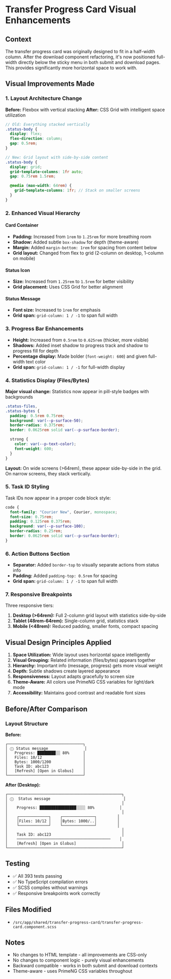 # Transfer Progress Card Visual Enhancements

## Context

The transfer progress card was originally designed to fit in a half-width column. After the download component refactoring, it's now positioned full-width directly below the sticky menu in both submit and download pages. This provides significantly more horizontal space to work with.

## Visual Improvements Made

### 1. Layout Architecture Change

**Before:** Flexbox with vertical stacking
**After:** CSS Grid with intelligent space utilization

```scss
// Old: Everything stacked vertically
.status-body {
  display: flex;
  flex-direction: column;
  gap: 0.5rem;
}

// New: Grid layout with side-by-side content
.status-body {
  display: grid;
  grid-template-columns: 1fr auto;
  gap: 0.75rem 1.5rem;

  @media (max-width: 64rem) {
    grid-template-columns: 1fr; // Stack on smaller screens
  }
}
```

### 2. Enhanced Visual Hierarchy

#### Card Container

- **Padding:** Increased from `1rem` to `1.25rem` for more breathing room
- **Shadow:** Added subtle `box-shadow` for depth (theme-aware)
- **Margin:** Added `margin-bottom: 1rem` for spacing from content below
- **Grid layout:** Changed from flex to grid (2-column on desktop, 1-column on mobile)

#### Status Icon

- **Size:** Increased from `1.25rem` to `1.5rem` for better visibility
- **Grid placement:** Uses CSS Grid for better alignment

#### Status Message

- **Font size:** Increased to `1rem` for emphasis
- **Grid span:** `grid-column: 1 / -1` to span full width

### 3. Progress Bar Enhancements

- **Height:** Increased from `0.5rem` to `0.625rem` (thicker, more visible)
- **Shadows:** Added inset shadow to progress track and shadow to progress fill for depth
- **Percentage display:** Made bolder (`font-weight: 600`) and given full-width text color
- **Grid span:** `grid-column: 1 / -1` for full-width display

### 4. Statistics Display (Files/Bytes)

**Major visual change:** Statistics now appear in pill-style badges with backgrounds

```scss
.status-files,
.status-bytes {
  padding: 0.5rem 0.75rem;
  background: var(--p-surface-50);
  border-radius: 0.375rem;
  border: 0.0625rem solid var(--p-surface-border);

  strong {
    color: var(--p-text-color);
    font-weight: 600;
  }
}
```

**Layout:** On wide screens (>64rem), these appear side-by-side in the grid. On narrow screens, they stack vertically.

### 5. Task ID Styling

Task IDs now appear in a proper code block style:

```scss
code {
  font-family: "Courier New", Courier, monospace;
  font-size: 0.75rem;
  padding: 0.125rem 0.375rem;
  background: var(--p-surface-100);
  border-radius: 0.25rem;
  border: 0.0625rem solid var(--p-surface-border);
}
```

### 6. Action Buttons Section

- **Separator:** Added `border-top` to visually separate actions from status info
- **Padding:** Added `padding-top: 0.5rem` for spacing
- **Grid span:** `grid-column: 1 / -1` to span full width

### 7. Responsive Breakpoints

Three responsive tiers:

1. **Desktop (>64rem):** Full 2-column grid layout with statistics side-by-side
2. **Tablet (48rem-64rem):** Single-column grid, statistics stack
3. **Mobile (<48rem):** Reduced padding, smaller fonts, compact spacing

## Visual Design Principles Applied

1. **Space Utilization:** Wide layout uses horizontal space intelligently
2. **Visual Grouping:** Related information (files/bytes) appears together
3. **Hierarchy:** Important info (message, progress) gets more visual weight
4. **Depth:** Subtle shadows create layered appearance
5. **Responsiveness:** Layout adapts gracefully to screen size
6. **Theme-Aware:** All colors use PrimeNG CSS variables for light/dark mode
7. **Accessibility:** Maintains good contrast and readable font sizes

## Before/After Comparison

### Layout Structure

**Before:**

```
┌─────────────────────────────────┐
│ ⓘ Status message                │
│   Progress: ████████░░ 80%      │
│   Files: 10/12                  │
│   Bytes: 1000/1200              │
│   Task ID: abc123               │
│   [Refresh] [Open in Globus]    │
└─────────────────────────────────┘
```

**After (Desktop):**

```
┌──────────────────────────────────────────────────┐
│ ⓘ  Status message                                │
│                                                  │
│    Progress: ████████████████░░░░ 80%           │
│                                                  │
│    ┌─────────────┐    ┌──────────────┐         │
│    │Files: 10/12 │    │Bytes: 1000/..│         │
│    └─────────────┘    └──────────────┘         │
│                                                  │
│    Task ID: abc123                               │
│    ─────────────────────────────────────────    │
│    [Refresh] [Open in Globus]                    │
└──────────────────────────────────────────────────┘
```

## Testing

- ✅ All 393 tests passing
- ✅ No TypeScript compilation errors
- ✅ SCSS compiles without warnings
- ✅ Responsive breakpoints work correctly

## Files Modified

- `/src/app/shared/transfer-progress-card/transfer-progress-card.component.scss`

## Notes

- No changes to HTML template - all improvements are CSS-only
- No changes to component logic - purely visual enhancements
- Backward compatible - works in both submit and download contexts
- Theme-aware - uses PrimeNG CSS variables throughout
